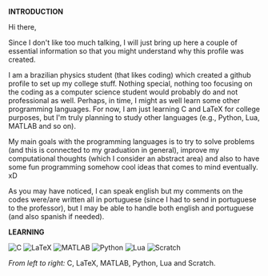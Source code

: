 **INTRODUCTION**

Hi there,


Since I don't like too much talking, I will just bring up here a couple of essential information so that you might understand why this profile was created.

I am a brazilian physics student (that likes coding) which created a github profile to set up my college stuff. Nothing special, nothing too focusing on the coding as a computer science student would probably do and not professional as well. Perhaps, in time, I might as well learn some other programming languages. For now, I am just learning C and LaTeX for college purposes, but I'm truly planning to study other languages (e.g., Python, Lua, MATLAB and so on).

My main goals with the programming languages is to try to solve problems (and this is connected to my graduation in general), improve my computational thoughts (which I consider
an abstract area) and also to have some fun programming somehow cool ideas that comes to mind eventually. xD

As you may have noticed, I can speak english but my comments on the codes were/are written all in portuguese (since I had to send in portuguese to the professor), but I may be able
to handle both english and portuguese (and also spanish if needed). 


**LEARNING**

![C](https://i.imgur.com/l6Mfyrw.png) ![LaTeX](https://i.imgur.com/BKQFSx0.png) ![MATLAB](https://i.imgur.com/EQOTmVH.png) ![Python](https://i.imgur.com/c7FIJIB.png) ![Lua](https://i.imgur.com/GcES0FL.png) ![Scratch](https://i.imgur.com/9VbWrGh.png)

_From left to right:_ C, LaTeX, MATLAB, Python, Lua and Scratch.



